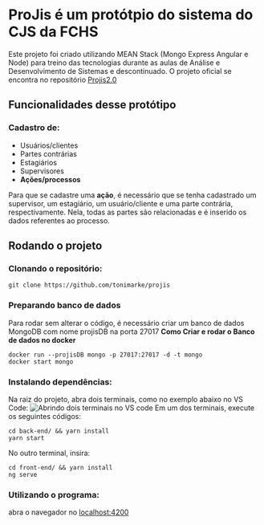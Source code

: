 # ProJis é um protótpio do sistema do CJS da FCHS
Este projeto foi criado utilizando MEAN Stack (Mongo Express Angular e Node) para treino das tecnologias durante as aulas de Análise e Desenvolvimento de Sistemas e descontinuado. O projeto oficial se encontra no repositório [Projis2.0](https://github.com/tonimarke/projis2.0 "Software em produção")

## Funcionalidades desse protótipo
### Cadastro de: 
- Usuários/clientes
- Partes contrárias
- Estagiários
- Supervisores
- **Ações/processos** 

Para que se cadastre uma **ação**, é necessário que se tenha cadastrado um supervisor, um estagiário, um usuário/cliente e uma parte contrária, respectivamente. Nela, todas as partes são relacionadas e é inserido os dados referentes ao processo.

## Rodando o projeto
### Clonando o repositório:
```shell
git clone https://github.com/tonimarke/projis
```
### Preparando banco de dados 
Para rodar sem alterar o código, é necessário criar um banco de dados MongoDB com nome projisDB na porta 27017
**Como Criar e rodar o Banco de dados no docker**
```shell
docker run --projisDB mongo -p 27017:27017 -d -t mongo
docker start mongo
```

### Instalando dependências:
Na raiz do projeto, abra dois terminais, como no exemplo abaixo no VS Code:
![Abrindo dois terminais no VS code](https://i.imgur.com/No8LER8.gif)
Em um dos terminais, execute os seguintes códigos:
```console
cd back-end/ && yarn install
yarn start
```
No outro terminal, insira:
```shell
cd front-end/ && yarn install
ng serve
```

### Utilizando o programa:
abra o navegador no [localhost:4200](https://localhost:4200)
